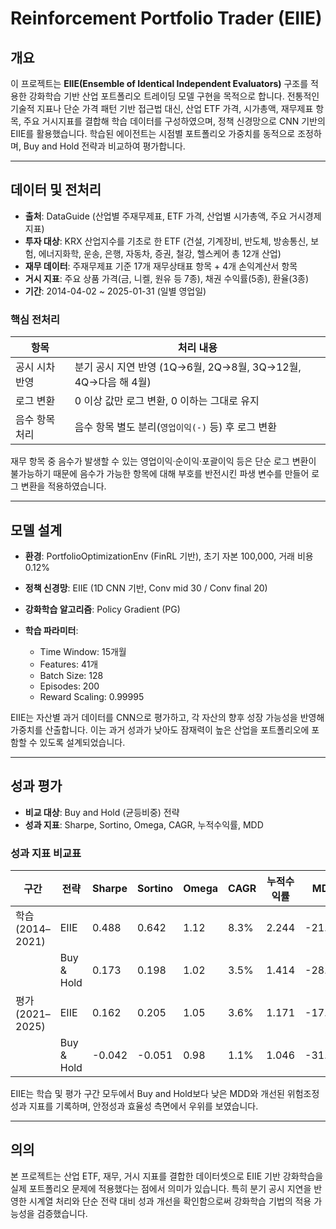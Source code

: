 # Reinforcement Portfolio Trader (EIIE)

## 개요

이 프로젝트는 **EIIE(Ensemble of Identical Independent Evaluators)** 구조를 적용한 강화학습 기반 산업 포트폴리오 트레이딩 모델 구현을 목적으로 합니다. 전통적인 기술적 지표나 단순 가격 패턴 기반 접근법 대신, 산업 ETF 가격, 시가총액, 재무제표 항목, 주요 거시지표를 결합해 학습 데이터를 구성하였으며, 정책 신경망으로 CNN 기반의 EIIE를 활용했습니다. 학습된 에이전트는 시점별 포트폴리오 가중치를 동적으로 조정하며, Buy and Hold 전략과 비교하여 평가합니다.

---

## 데이터 및 전처리

* **출처**: DataGuide (산업별 주재무제표, ETF 가격, 산업별 시가총액, 주요 거시경제 지표)
* **투자 대상**: KRX 산업지수를 기초로 한 ETF (건설, 기계장비, 반도체, 방송통신, 보험, 에너지화학, 운송, 은행, 자동차, 증권, 철강, 헬스케어 총 12개 산업)
* **재무 데이터**: 주재무제표 기준 17개 재무상태표 항목 + 4개 손익계산서 항목
* **거시 지표**: 주요 상품 가격(금, 니켈, 원유 등 7종), 채권 수익률(5종), 환율(3종)
* **기간**: 2014-04-02 ~ 2025-01-31 (일별 영업일)

### 핵심 전처리

| 항목       | 처리 내용                                          |
| -------- | ---------------------------------------------- |
| 공시 시차 반영 | 분기 공시 지연 반영 (1Q→6월, 2Q→8월, 3Q→12월, 4Q→다음 해 4월) |
| 로그 변환    | 0 이상 값만 로그 변환, 0 이하는 그대로 유지                    |
| 음수 항목 처리 | 음수 항목 별도 분리(`영업이익(-)` 등) 후 로그 변환               |

재무 항목 중 음수가 발생할 수 있는 영업이익·순이익·포괄이익 등은 단순 로그 변환이 불가능하기 때문에 음수가 가능한 항목에 대해 부호를 반전시킨 파생 변수를 만들어 로그 변환을 적용하였습니다.

---

## 모델 설계

* **환경**: PortfolioOptimizationEnv (FinRL 기반), 초기 자본 100,000, 거래 비용 0.12%
* **정책 신경망**: EIIE (1D CNN 기반, Conv mid 30 / Conv final 20)
* **강화학습 알고리즘**: Policy Gradient (PG)
* **학습 파라미터**:

  * Time Window: 15개월
  * Features: 41개
  * Batch Size: 128
  * Episodes: 200
  * Reward Scaling: 0.99995

EIIE는 자산별 과거 데이터를 CNN으로 평가하고, 각 자산의 향후 성장 가능성을 반영해 가중치를 산출합니다. 이는 과거 성과가 낮아도 잠재력이 높은 산업을 포트폴리오에 포함할 수 있도록 설계되었습니다.

---

## 성과 평가

* **비교 대상**: Buy and Hold (균등비중) 전략
* **성과 지표**: Sharpe, Sortino, Omega, CAGR, 누적수익률, MDD

### 성과 지표 비교표

| 구간             | 전략         | Sharpe | Sortino | Omega | CAGR | 누적수익률 | MDD    |
| -------------- | ---------- | ------ | ------- | ----- | ---- | ----- | ------ |
| 학습 (2014–2021) | EIIE       | 0.488  | 0.642   | 1.12  | 8.3% | 2.244 | -21.3% |
|                | Buy & Hold | 0.173  | 0.198   | 1.02  | 3.5% | 1.414 | -28.4% |
| 평가 (2021–2025) | EIIE       | 0.162  | 0.205   | 1.05  | 3.6% | 1.171 | -17.5% |
|                | Buy & Hold | -0.042 | -0.051  | 0.98  | 1.1% | 1.046 | -31.2% |

EIIE는 학습 및 평가 구간 모두에서 Buy and Hold보다 낮은 MDD와 개선된 위험조정 성과 지표를 기록하며, 안정성과 효율성 측면에서 우위를 보였습니다.

---

## 의의

본 프로젝트는 산업 ETF, 재무, 거시 지표를 결합한 데이터셋으로 EIIE 기반 강화학습을 실제 포트폴리오 문제에 적용했다는 점에서 의미가 있습니다. 특히 분기 공시 지연을 반영한 시계열 처리와 단순 전략 대비 성과 개선을 확인함으로써 강화학습 기법의 적용 가능성을 검증했습니다.
